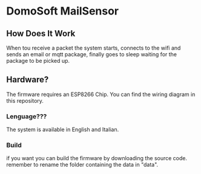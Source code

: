 # DomoSoft MailSensor

## How Does It Work

When tou receive a packet the system starts, connects to the wifi and sends an email or mqtt package, finally goes to sleep waiting for the package to be picked up.

## Hardware?

The firmware requires an ESP8266 Chip.
You can find the wiring diagram in this repository.

### Lenguage???

The system is available in English and Italian.

### Build

if you want you can build the firmware by downloading the source code. remember to rename the folder containing the data in "data".
